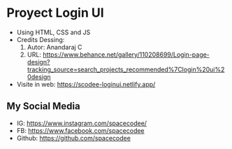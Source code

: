 # Proyect Login UI
- Using HTML, CSS and JS
- Credits Dessing: 
  1. Autor: Anandaraj C
  2. URL: https://www.behance.net/gallery/110208699/Login-page-design?tracking_source=search_projects_recommended%7Clogin%20ui%20design
- Visite in web: https://scodee-loginui.netlify.app/

## My Social Media    
- IG: https://www.instagram.com/spacecodee/
- FB: https://www.facebook.com/spacecodee
- Github: https://github.com/spacecodee